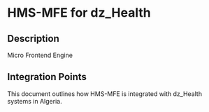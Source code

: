 # HMS-MFE for dz_Health

## Description

Micro Frontend Engine

## Integration Points

This document outlines how HMS-MFE is integrated with dz_Health systems in Algeria.
